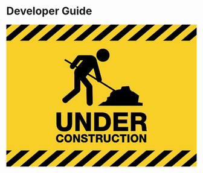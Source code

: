 <!-- omit in toc -->
# Developer Guide

![Under_Construction](./assets/under-construction-warning-sign-vector.jpg)
